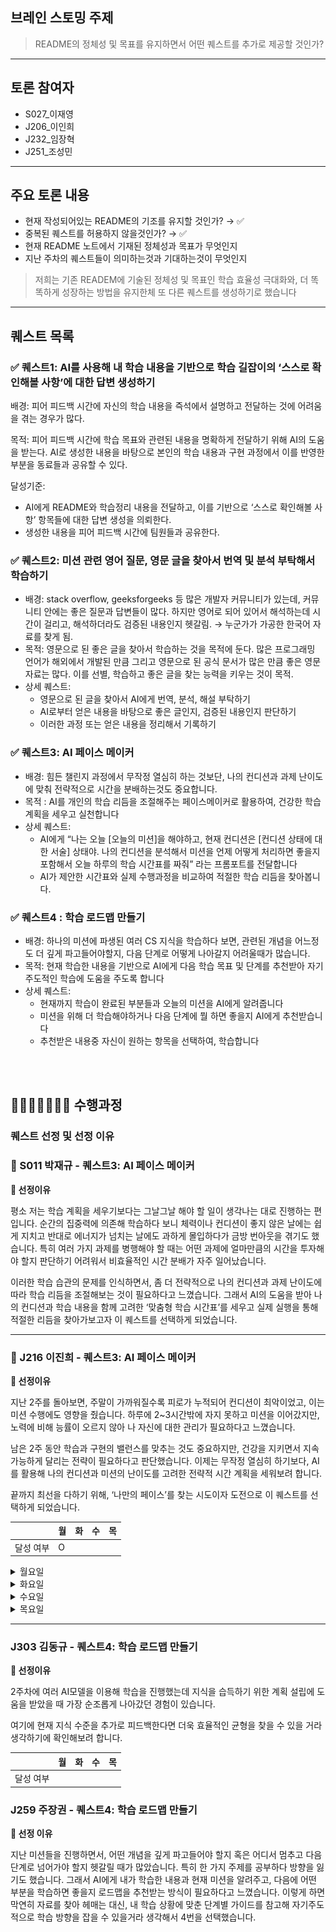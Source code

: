 ## 브레인 스토밍 주제

> README의 정체성 및 목표를 유지하면서 어떤 퀘스트를 추가로 제공할 것인가?

---

## 토론 참여자

- S027\_이재영
- J206\_이인희
- J232\_임장혁
- J251\_조성민

---

## 주요 토론 내용

- 현재 작성되어있는 README의 기조를 유지할 것인가? → ✅
- 중복된 퀘스트를 허용하지 않을것인가? → ✅
- 현재 README 노트에서 기재된 정체성과 목표가 무엇인지
- 지난 주차의 퀘스트들이 의미하는것과 기대하는것이 무엇인지

> 저희는 기존 READEM에 기술된 정체성 및 목표인 학습 효율성 극대화와, 더 똑똑하게 성장하는 방법을 유지한체 또 다른 퀘스트를 생성하기로 했습니다

---

## 퀘스트 목록

### ✅ 퀘스트1: AI를 사용해 내 학습 내용을 기반으로 학습 길잡이의 ‘스스로 확인해볼 사항’에 대한 답변 생성하기

배경: 피어 피드백 시간에 자신의 학습 내용을 즉석에서 설명하고 전달하는 것에 어려움을 겪는 경우가 많다.

목적: 피어 피드백 시간에 학습 목표와 관련된 내용을 명확하게 전달하기 위해 AI의 도움을 받는다. AI로 생성한 내용을 바탕으로 본인의 학습 내용과 구현 과정에서 이를 반영한 부분을 동료들과 공유할 수 있다.

달성기준:

- AI에게 README와 학습정리 내용을 전달하고, 이를 기반으로 ‘스스로 확인해볼 사항’ 항목들에 대한 답변 생성을 의뢰한다.
- 생성한 내용을 피어 피드백 시간에 팀원들과 공유한다.

### ✅ 퀘스트2: 미션 관련 영어 질문, 영문 글을 찾아서 번역 및 분석 부탁해서 학습하기

- 배경: stack overflow, geeksforgeeks 등 많은 개발자 커뮤니티가 있는데, 커뮤니티 안에는 좋은 질문과 답변들이 많다. 하지만 영어로 되어 있어서 해석하는데 시간이 걸리고, 해석하더라도 검증된 내용인지 헷갈림. → 누군가가 가공한 한국어 자료를 찾게 됨.
- 목적: 영문으로 된 좋은 글을 찾아서 학습하는 것을 목적에 둔다. 많은 프로그래밍 언어가 해외에서 개발된 만큼 그리고 영문으로 된 공식 문서가 많은 만큼 좋은 영문 자료는 많다. 이를 선별, 학습하고 좋은 글을 찾는 능력을 키우는 것이 목적.
- 상세 퀘스트:
  - 영문으로 된 글을 찾아서 AI에게 번역, 분석, 해설 부탁하기
  - AI로부터 얻은 내용을 바탕으로 좋은 글인지, 검증된 내용인지 판단하기
  - 이러한 과정 또는 얻은 내용을 정리해서 기록하기

### ✅ 퀘스트3: AI 페이스 메이커

- 배경: 힘든 챌린지 과정에서 무작정 열심히 하는 것보단, 나의 컨디션과 과제 난이도에 맞춰 전략적으로 시간을 분배하는것도 중요합니다.
- 목적 : AI를 개인의 학습 리듬을 조절해주는 페이스메이커로 활용하여, 건강한 학습 계획을 세우고 실천합니다
- 상세 퀘스트:
  - AI에게 “나는 오늘 [오늘의 미션]을 해야하고, 현재 컨디션은 [컨디션 상태에 대한 서술] 상태야. 나의 컨디션을 분석해서 미션을 언제 어떻게 처리하면 좋을지 포함해서 오늘 하루의 학습 시간표를 짜줘” 라는 프롬포트를 전달합니다
  - AI가 제안한 시간표와 실제 수행과정을 비교하여 적절한 학습 리듬을 찾아봅니다.

### ✅ 퀘스트4 : 학습 로드맵 만들기

- 배경: 하나의 미션에 파생된 여러 CS 지식을 학습하다 보면, 관련된 개념을 어느정도 더 깊게 파고들어야할지, 다음 단계로 어떻게 나아갈지 어려울때가 많습니다.
- 목적: 현재 학습한 내용을 기반으로 AI에게 다음 학습 목표 및 단계를 추천받아 자기주도적인 학습에 도움을 주도록 합니다
- 상세 퀘스트:
  - 현재까지 학습이 완료된 부분들과 오늘의 미션을 AI에게 알려줍니다
  - 미션을 위해 더 학습해야하거나 다음 단계에 뭘 하면 좋을지 AI에게 추천받습니다
  - 추천받은 내용중 자신이 원하는 항목을 선택하여, 학습합니다

<br>
<br>

## 🏃🏻‍➡️🏃🏻‍♀️‍➡️ 수행과정

### 퀘스트 선정 및 선정 이유

### 🧩 S011 박재규 - 퀘스트3: AI 페이스 메이커

**🤔 선정이유**

평소 저는 학습 계획을 세우기보다는 그날그날 해야 할 일이 생각나는 대로 진행하는 편입니다. 순간의 집중력에 의존해 학습하다 보니 체력이나 컨디션이 좋지 않은 날에는 쉽게 지치고 반대로 에너지가 넘치는 날에도 과하게 몰입하다가 금방 번아웃을 겪기도 했습니다. 특히 여러 가지 과제를 병행해야 할 때는 어떤 과제에 얼마만큼의 시간을 투자해야 할지 판단하기 어려워서 비효율적인 시간 분배가 자주 일어났습니다.

이러한 학습 습관의 문제를 인식하면서, 좀 더 전략적으로 나의 컨디션과 과제 난이도에 따라 학습 리듬을 조절해보는 것이 필요하다고 느꼈습니다. 그래서 AI의 도움을 받아 나의 컨디션과 학습 내용을 함께 고려한 ‘맞춤형 학습 시간표’를 세우고 실제 실행을 통해 적절한 리듬을 찾아가보고자 이 퀘스트를 선택하게 되었습니다.

---

### 🎁 J216 이진희 - 퀘스트3: AI 페이스 메이커

**🤔 선정이유**

지난 2주를 돌아보면, 주말이 가까워질수록 피로가 누적되어 컨디션이 최악이었고, 이는 미션 수행에도 영향을 줬습니다. 하루에 2~3시간밖에 자지 못하고 미션을 이어갔지만, 노력에 비해 능률이 오르지 않아 나 자신에 대한 관리가 필요하다고 느꼈습니다.

남은 2주 동안 학습과 구현의 밸런스를 맞추는 것도 중요하지만, 건강을 지키면서 지속 가능하게 달리는 전략이 필요하다고 판단했습니다. 이제는 무작정 열심히 하기보다, AI를 활용해 나의 컨디션과 미션의 난이도를 고려한 전략적 시간 계획을 세워보려 합니다.

끝까지 최선을 다하기 위해, ‘나만의 페이스’를 찾는 시도이자 도전으로 이 퀘스트를 선택하게 되었습니다.

|           | 월  | 화  | 수  | 목  |
| --------- | --- | --- | --- | --- |
| 달성 여부 | O   |     |     |     |

<details>
  <summary>월요일</summary>

- 중간중간 휴식시간이 포함된 시간표를 만들어주었음
- 중간중간 휴식을 취했지만 늦게 자게 됨 ㅠ
  ![alt text](week2Img/jinhee-mon.png)

</details>
<details>
  <summary>화요일</summary>
</details>
<details>
  <summary>수요일</summary>
</details>
<details>
  <summary>목요일</summary>
</details>

---

### J303 김동규 - 퀘스트4: 학습 로드맵 만들기

**🤔 선정이유**

2주차에 여러 AI모델을 이용해 학습을 진행했는데 지식을 습득하기 위한 계획 설립에 도움을 받았을 때 가장 순조롭게 나아갔던 경험이 있습니다.

여기에 현재 지식 수준을 추가로 피드백한다면 더욱 효율적인 균형을 찾을 수 있을 거라 생각하기에 확인해보려 합니다.

|           | 월  | 화  | 수  | 목  |
| --------- | --- | --- | --- | --- |
| 달성 여부 |     |     |     |     |

### J259 주장권 - 퀘스트4: 학습 로드맵 만들기

**🤔 선정 이유**

지난 미션들을 진행하면서, 어떤 개념을 깊게 파고들어야 할지 혹은 어디서 멈추고 다음 단계로 넘어가야 할지 헷갈릴 때가 많았습니다. 특히 한 가지 주제를 공부하다 방향을 잃기도 했습니다.
그래서 AI에게 내가 학습한 내용과 현재 미션을 알려주고, 다음에 어떤 부분을 학습하면 좋을지 로드맵을 추천받는 방식이 필요하다고 느꼈습니다. 이렇게 하면 막연히 자료를 찾아 헤매는 대신, 내 학습 상황에 맞춘 단계별 가이드를 참고해 자기주도적으로 학습 방향을 잡을 수 있을거라 생각해서 4번을 선택했습니다.
